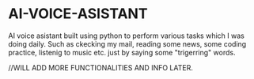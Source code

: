 # AI-VOICE-ASISTANT
AI voice asistant built using python to perform various tasks which I was doing daily. Such as ckecking my mail, reading some news, some coding practice, listenig to music etc. just by saying some "trigerring" words.


//WILL ADD MORE FUNCTIONALITIES AND INFO LATER.
